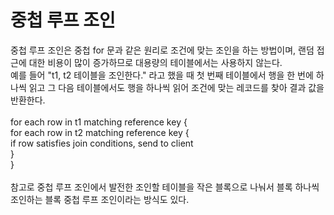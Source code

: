# 중첩 루프 조인
중첩 루프 조인은 중첩 for 문과 같은 원리로 조건에 맞는 조인을 하는 방법이며, 랜덤 접근에 대한 비용이 많이 증가하므로 대용량의 테이블에서는 사용하지 않는다.<br/>
예를 들어 "t1, t2 테이블을 조인한다." 라고 했을 때 첫 번째 테이블에서 행을 한 번에 하나씩 읽고 그 다음 테이블에서도 행을 하나씩 읽어 조건에 맞는 레코드를 찾아 결과 값을 반환한다.<br/>
<br/>
for each row in t1 matching reference key {<br/>
    for each row in t2 matching reference key {<br/>
        if row satisfies join conditions, send to client<br/>
    }<br/>
}<br/>
<br/>
참고로 중첩 루프 조인에서 발전한 조인할 테이블을 작은 블록으로 나눠서 블록 하나씩 조인하는 블록 중첩 루프 조인이라는 방식도 있다.<br/>

